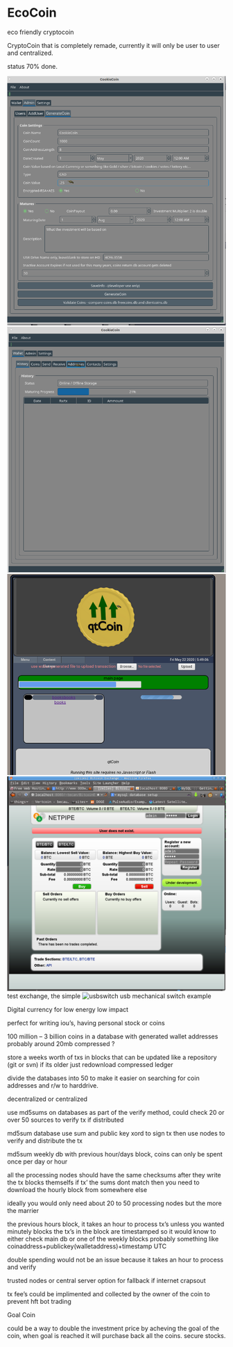 # EcoCoin
eco friendly cryptocoin

CryptoCoin that is completely remade, currently it will only be user to user and centralized.

status 70% done.

![qtCoin 0.1](qtCoin/screenshot.png)
![qtCoin 0.1](qtCoin/screenshot2.png)
![qtCoin 0.1](qtCoin/website/Simple/screenshot.png)
![qtCoin 0.1](qtCoin/website/BitcoinExchange/Screenshot-1.png)
test exchange, the simple
![usbswitch](qtCoin/usbswitch.png)
usb mechanical switch example







Digital currency for low energy low impact

perfect for writing iou’s, having personal stock or coins

100 million – 3 billion coins in a database with generated wallet addresses probably around 20mb compressed ?

store a weeks worth of txs in blocks that can be updated like a repository (git or svn) if its older just redownload compressed ledger

divide the databases into 50 to make it easier on searching for coin addresses and r/w to harddrive.

decentralized or centralized

use md5sums on databases as part of the verify method, could check 20 or over 50 sources to verify tx if distributed

md5sum database use sum and public key xord to sign tx then use nodes to verify and distribute the tx

md5sum weekly db with previous hour/days block, coins can only be spent once per day or hour

all the processing nodes should have the same checksums after they write the tx blocks themselfs if tx’ the sums dont match then you need to download the hourly block from somewhere else

ideally you would only need about 20 to 50 processing nodes but the more the marrier

the previous hours block, it takes an hour to process tx’s unless you wanted minutely blocks
the tx’s in the block are timestamped so it would know to either check main db or one of the weekly blocks
probably something like coinaddress+publickey(walletaddress)+timestamp UTC

double spending would not be an issue because it takes an hour to process and verify

trusted nodes or central server option for fallback if internet crapsout

tx fee’s could be implimented and collected by the owner of the coin to prevent hft bot trading

 

Goal Coin

could be a way to double the investment price by acheving the goal of the coin, when goal is reached it will purchase back all the coins. secure stocks.
